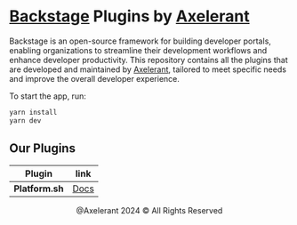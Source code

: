# [Backstage](https://backstage.io) Plugins by [Axelerant](https://www.axelerant.com/services/developer-experience-and-platform-engineering)

Backstage is an open-source framework for building developer portals, enabling organizations to streamline their development workflows and enhance developer productivity. This repository contains all the plugins that are developed and maintained by [Axelerant](https://www.axelerant.com), tailored to meet specific needs and improve the overall developer experience.

To start the app, run:

```sh
yarn install
yarn dev
```

<h2>Our Plugins</h2>

| Plugin          | link                                                                                |
| --------------- | ----------------------------------------------------------------------------------- |
| **Platform.sh** | [Docs](https://github.com/axelerant/backstage-plugins/tree/main/plugins/platformsh) |

<footer>
  <p align="center">@Axelerant 2024 &#169; All Rights Reserved</p>
</footer>
